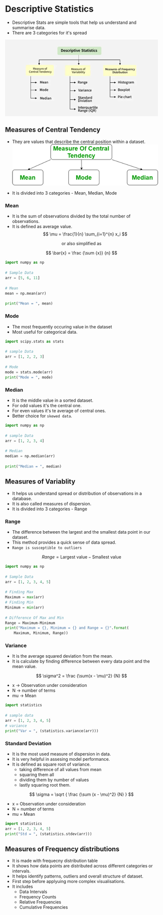 # Descriptive Statistics

- Descriptive Stats are simple tools that help us understand and summarise data.
- There are 3 categories for it's spread

![alt text](../assets/images/descriptive_statistics.webp)

## Measures of Central Tendency
- They are values that describe the central position within a dataset.
![alt text](../assets/images/TypesOFCentralTendency-1.png)

- It is divided into 3 categories - Mean, Median, Mode


### Mean
- It is the sum of observations divided by the total number of observations.
- It is defined as average value.
$$
\mu = \frac{1}{n} \sum_{i=1}^{n} x_i
$$ 

<p align="center">or also simplified as </p>

$$
\bar{x} = \frac {\sum {x}} {n} 
$$

```python
import numpy as np

# Sample Data
arr = [5, 6, 11]

# Mean
mean = np.mean(arr)

print("Mean = ", mean)
```

### Mode 
- The most frequently occuring value in the dataset
- Most useful for categorical data.

```python
import scipy.stats as stats

# sample Data
arr = [1, 2, 2, 3]

# Mode
mode = stats.mode(arr)
print("Mode = ", mode)
```

### Median 
- It is the middle value in a sorted dataset.
- For odd values it's the central one.
- For even values it's te average of central ones.
- Better choice for `skewed data`.

```python
import numpy as np

# sample Data
arr = [1, 2, 3, 4]

# Median
median = np.median(arr)

print("Median = ", median)
```

## Measures of Variablity
- It helps us understand spread or distribution of observations in a database.
- It is also called measures of dispersion.
- It is divided into 3 categories - Range 

### Range
- The difference between the largest and the smallest data point in our dataset.
- This method provides a quick sense of data spread.
- `Range is susceptible to outliers`

$$
Range = \text{Largest value} - \text{Smallest value}
$$

```python
import numpy as np

# Sample Data
arr = [1, 2, 3, 4, 5]

# Finding Max
Maximum = max(arr)
# Finding Min
Minimum = min(arr)

# Difference Of Max and Min
Range = Maximum-Minimum
print("Maximum = {}, Minimum = {} and Range = {}".format(
    Maximum, Minimum, Range))
```

### Variance 
- It is the average squared deviation from the mean.
- It is calculate by finding difference between every data point and the mean value.

$$
\sigma^2 = \frac {\sum(x - \mu)^2} {N}
$$

- x -> Observation under consideration
- N -> number of terms 
- mu -> Mean 

```python
import statistics

# sample data
arr = [1, 2, 3, 4, 5]
# variance
print("Var = ", (statistics.variance(arr)))
```

### Standard Deviation
- It is the most used measure of dispersion in data.
- It is very helpful in assesing model performance.
- It is defined as square root of variance.
  - taking difference of all values from mean
  - squaring them all
  - dividing them by number of values
  - lastly squaring root them.

$$
\sigma = \sqrt { \frac {\sum (x - \mu)^2} {N} }
$$

- x = Observation under consideration
- N = number of terms 
- mu = Mean

```python
import statistics
arr = [1, 2, 3, 4, 5]
print("Std = ", (statistics.stdev(arr)))
```

## Measures of Frequency distributions
- It is made with frequecny distribution table
- It shows how data points are distributed across different categories or intervals.
- It helps identify patterns, outliers and overall structure of dataset.
- First step before applyuing more complex visualisations.
- It includes 
  - Data Intervals
  - Frequency Counts
  - Relative Frequencies
  - Cumulative Frequencies